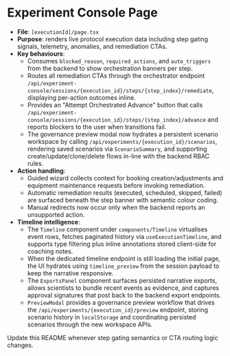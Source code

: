 # Experiment Console Page

- **File**: `[executionId]/page.tsx`
- **Purpose**: renders live protocol execution data including step gating signals, telemetry, anomalies, and remediation CTAs.
- **Key behaviours**:
  - Consumes `blocked_reason`, `required_actions`, and `auto_triggers` from the backend to show orchestration banners per step.
  - Routes all remediation CTAs through the orchestrator endpoint `/api/experiment-console/sessions/{execution_id}/steps/{step_index}/remediate`, displaying per-action outcomes inline.
  - Provides an "Attempt Orchestrated Advance" button that calls `/api/experiment-console/sessions/{execution_id}/steps/{step_index}/advance` and reports blockers to the user when transitions fail.
  - The governance preview modal now hydrates a persistent scenario workspace by calling `/api/experiments/{execution_id}/scenarios`, rendering saved scenarios via `ScenarioSummary`, and supporting create/update/clone/delete flows in-line with the backend RBAC rules.
- **Action handling**:
  - Guided wizard collects context for booking creation/adjustments and equipment maintenance requests before invoking remediation.
  - Automatic remediation results (executed, scheduled, skipped, failed) are surfaced beneath the step banner with semantic colour coding.
  - Manual redirects now occur only when the backend reports an unsupported action.
- **Timeline intelligence**:
  - The `Timeline` component under `components/Timeline` virtualises event rows, fetches paginated history via `useExecutionTimeline`, and supports type filtering plus inline annotations stored client-side for coaching notes.
  - When the dedicated timeline endpoint is still loading the initial page, the UI hydrates using `timeline_preview` from the session payload to keep the narrative responsive.
  - The `ExportsPanel` component surfaces persisted narrative exports, allows scientists to bundle recent events as evidence, and captures approval signatures that post back to the backend export endpoints.
  - `PreviewModal` provides a governance preview workflow that drives the `/api/experiments/{execution_id}/preview` endpoint, storing scenario history in `localStorage` and coordinating persisted scenarios through the new workspace APIs.

Update this README whenever step gating semantics or CTA routing logic changes.
